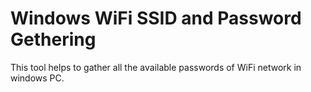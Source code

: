# Windows WiFi SSID and Password Gethering
This tool helps to gather all the available passwords of WiFi network in windows PC.
